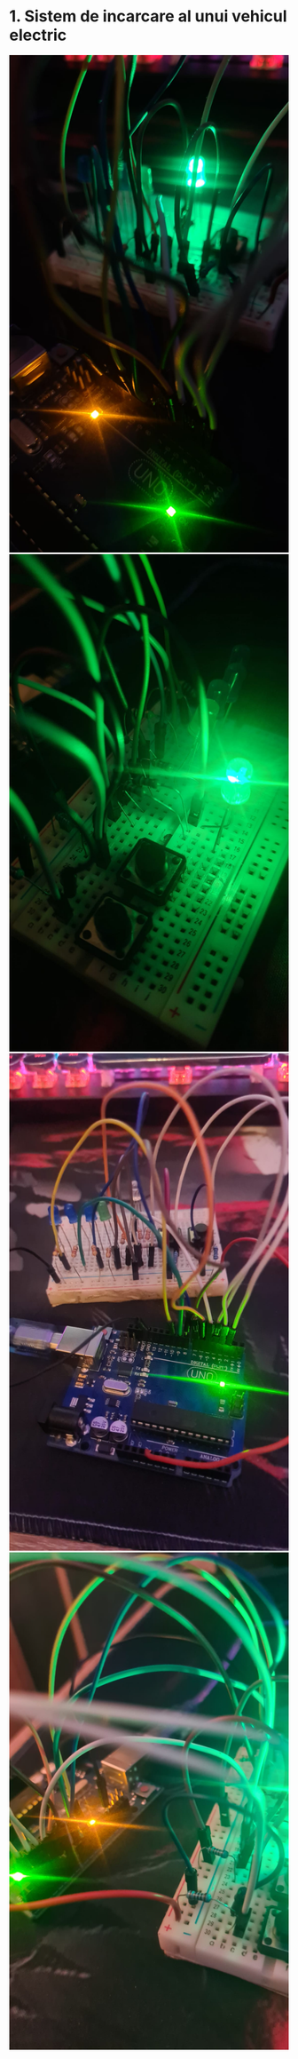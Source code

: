 # 1. Sistem de incarcare al unui vehicul electric
 
![alt text](https://github.com/pricop-alexandru/Robotics/blob/tema-1/images/pozaincarcare1.jpeg?raw=true)
![alt text](https://github.com/pricop-alexandru/Robotics/blob/tema-1/images/pozaincarcare2.jpeg?raw=true)
![alt text](https://github.com/pricop-alexandru/Robotics/blob/tema-1/images/pozaincarcare3.jpeg?raw=true)
![alt text](https://github.com/pricop-alexandru/Robotics/blob/tema-1/images/pozaincarcare4.jpeg?raw=true)
